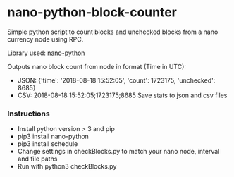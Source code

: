 # nano-python-block-counter
Simple python script to count blocks and unchecked blocks from a nano currency node using RPC.

Library used: [nano-python](https://github.com/dourvaris/nano-python)


Outputs nano block count from node in format (Time in UTC):

* JSON: {'time': '2018-08-18 15:52:05', 'count': 1723175, 'unchecked': 8685}
* CSV: 2018-08-18 15:52:05;1723175;8685
Save stats to json and csv files

### Instructions
* Install python version > 3 and pip
* pip3 install nano-python
* pip3 install schedule
* Change settings in checkBlocks.py to match your nano node, interval and file paths
* Run with python3 checkBlocks.py
